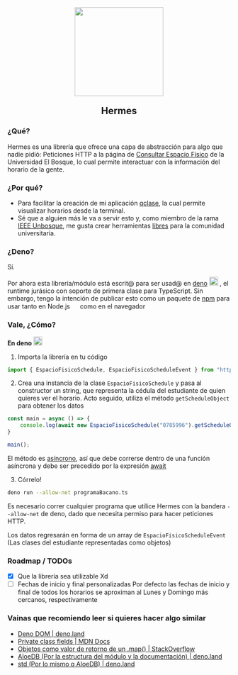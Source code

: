 <h2 align="middle">
<img src="https://i.imgur.com/FyuosDs.png" width="200"/>

Hermes
</h2>

### ¿Qué?

Hermes es una librería que ofrece una capa de abstracción para algo que nadie pidió: Peticiones HTTP a la página de [Consultar Espacio Físico](https://artemisa.unbosque.edu.co/serviciosacademicos/EspacioFisico/Interfas/EspaciosFisicosAsigandosReporte.php) de la Universidad El Bosque, lo cual permite interactuar con la información del horario de la gente.

### ¿Por qué?

- Para facilitar la creación de mi aplicación [qclase](https://github.com/cfuendesign/qclase), la cual permite visualizar horarios desde la terminal.
- Sé que a alguien más le va a servir esto y, como miembro de la rama [IEEE Unbosque](https://branch-ieee-ueb.netlify.app/), me gusta crear herramientas [libres](https://www.gnu.org/philosophy/free-sw.html) para la comunidad universitaria.

### ¿Deno?

Sí.

Por ahora esta librería/módulo está escrit@ para ser usad@ en [deno](deno.land/) <img src="https://deno.land/logo.svg?__frsh_c=a8nx5mcy04n0" width="20"/>
, el runtime jurásico con soporte de primera clase para TypeScript. Sin embargo, tengo la intención de publicar esto como un paquete de [npm](https://www.npmjs.com/) para usar tanto en Node.js <img src="https://www.servicepilot.com/images/integration/appservice-nodejs.webp" width="15"/> como en el navegador

### Vale, ¿Cómo?

**En deno** <img src="https://deno.land/logo.svg?__frsh_c=a8nx5mcy04n0" width="20"/>

1. Importa la librería en tu código

```javascript
import { EspacioFisicoSchedule, EspacioFisicoScheduleEvent } from "https://raw.githubusercontent.com/cfuendesign/espaciofisico-hermes/mucho/mod.ts"
```

2. Crea una instancia de la clase `EspacioFisicoSchedule` y pasa al constructor un string, que representa la cédula del estudiante de quien quieres ver el horario. Acto seguido, utiliza el método `getScheduleObject` para obtener los datos

```javascript
const main = async () => {
	console.log(await new EspacioFisicoSchedule("0785996").getScheduleObject())
}

main();
```

El método es [asíncrono](https://developer.mozilla.org/es/docs/Web/JavaScript/Reference/Statements/async_function), así que debe correrse dentro de una función asíncrona y debe ser precedido por la expresión [await](https://developer.mozilla.org/es/docs/Web/JavaScript/Reference/Operators/await)

3. Córrelo!

```bash
deno run --allow-net programaBacano.ts 
```

Es necesario correr cualquier programa que utilice Hermes con la bandera `--allow-net` de deno, dado que necesita permiso para hacer peticiones HTTP.

Los datos regresarán en forma de un array de `EspacioFisicoScheduleEvent` (Las clases del estudiante representadas como objetos)

### Roadmap / TODOs
- [x] Que la librería sea utilizable Xd
- [ ] Fechas de inicio y final personalizadas
	Por defecto las fechas de inicio y final de todos los horarios se aproximan al Lunes y Domingo más cercanos, respectivamente

### Vainas que recomiendo leer si quieres hacer algo similar

- [Deno DOM | deno.land](https://deno.land/manual@v1.25.2/jsx_dom/deno_dom)
- [Private class fields | MDN Docs](https://developer.mozilla.org/en-US/docs/Web/JavaScript/Reference/Classes/Private_class_fields)
- [Objetos como valor de retorno de un .map() | StackOverflow](https://stackoverflow.com/questions/47841899/js-map-return-object)
- [AloeDB (Por la estructura del módulo y la documentación) | deno.land](https://deno.land/x/aloedb@0.9.0/mod.ts?s=Database)
- [std (Por lo mismo q AloeDB) | deno.land](https://deno.land/std@0.155.0/collections/mod.ts?source)


